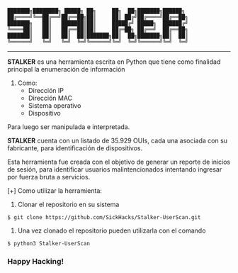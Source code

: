 ```
███████╗████████╗ █████╗ ██╗     ██╗  ██╗███████╗██████╗ 
██╔════╝╚══██╔══╝██╔══██╗██║     ██║ ██╔╝██╔════╝██╔══██╗
███████╗   ██║   ███████║██║     █████╔╝ █████╗  ██████╔╝
╚════██║   ██║   ██╔══██║██║     ██╔═██╗ ██╔══╝  ██╔══██╗
███████║   ██║   ██║  ██║███████╗██║  ██╗███████╗██║  ██║
╚══════╝   ╚═╝   ╚═╝  ╚═╝╚══════╝╚═╝  ╚═╝╚══════╝╚═╝  ╚═╝
```
_________________________________________________________

**STALKER** es una herramienta escrita en Python que tiene como finalidad principal la enumeración de información  
1. Como:
      - Dirección IP
      - Dirección MAC
      - Sistema operativo
      - Dispositivo

Para luego ser manipulada e interpretada.

**STALKER** cuenta con un listado de 35.929 OUIs, cada una asociada con su fabricante, para identificación de dispositivos.

Esta herramienta fue creada con el objetivo de generar un reporte de inicios de sesión, para identificar usuarios malintencionados intentando ingresar por fuerza bruta a servicios.


[+] Como utilizar la herramienta:

1. Clonar el repositorio en su sistema
```
$ git clone https://github.com/SickHacks/Stalker-UserScan.git
```  

1. Una vez clonado el repositorio pueden utilizarla con el comando
```
$ python3 Stalker-UserScan
```

### Happy Hacking!

